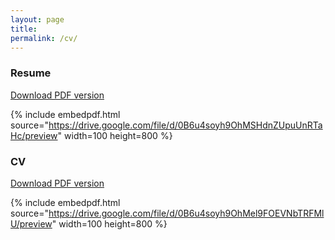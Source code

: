 ```yaml
---
layout: page
title:
permalink: /cv/
---
```



<!-- - CV [PDF version](/images/cv_sdaza.pdf).
- Resume [PDF version](/images/resume_sdaza.pdf). -->

<!-- The PDF should be embedded underneath -- uses Google Docs for embedding and works if the PDF is on dropbox. Works sporadically if PDF is elsewhere too. -->




### Resume

[Download PDF version](/images/sdaza_resume.pdf)

{% include embedpdf.html source="https://drive.google.com/file/d/0B6u4soyh9OhMSHdnZUpuUnRTaHc/preview" width=100 height=800 %}

### CV

[Download PDF version](/images/cv_sdaza.pdf)

{% include embedpdf.html source="https://drive.google.com/file/d/0B6u4soyh9OhMel9FOEVNbTRFMlU/preview" width=100 height=800 %}
